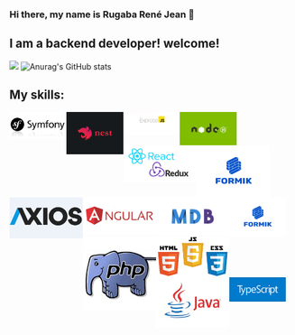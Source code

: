 ### Hi there, my name is Rugaba René Jean 👋

## I am a backend developer! welcome!
![](https://github-profile-summary-cards.vercel.app/api/cards/profile-details?username=ReneRugaba&theme=monokai)
![Anurag's GitHub stats](https://github-readme-stats.vercel.app/api?username=ReneRugaba&theme=calm&show_icons=true)



## My skills:
<div width="100%">
<img width="20%"  align="left" src="https://github.com/ReneRugaba/ReneRugaba/blob/main/img/SYMF.jpg"/>
<img width="20%" align="left" width="100px" src="https://github.com/ReneRugaba/ReneRugaba/blob/main/img/nest.png"/>
<img width="20%" align="left" width="130px" src="https://github.com/ReneRugaba/ReneRugaba/blob/main/img/express.png"/>
<img width="20%" align="left" width="130px" src="https://github.com/ReneRugaba/ReneRugaba/blob/main/img/0%20T6tdupZFishq1o5t.png"/>
</div>
<br>
<div width="100%">
<img align="left" width="130px" src="https://github.com/ReneRugaba/ReneRugaba/blob/main/img/REACT.png"/>
<img align="left" width="130px" src="https://github.com/ReneRugaba/ReneRugaba/blob/main/img/Formik-1.png"/>
<img align="left" width="130px" src="https://github.com/ReneRugaba/ReneRugaba/blob/main/img/axios1.png"/>
<img align="left" width="130px" src="https://github.com/ReneRugaba/ReneRugaba/blob/main/img/ANGULAR.png"/>
<img align="left" width="130px" src="https://github.com/ReneRugaba/ReneRugaba/blob/main/img/MDB.jpg"/>
</div>
<br>
<div width="100%">
<div><img align="left" width="100px" src="https://github.com/ReneRugaba/ReneRugaba/blob/main/img/Formik-1.png"/></div>
<div><img align="left" width="130px" src="https://github.com/ReneRugaba/ReneRugaba/blob/main/img/astuces-php1.jpg"/></div>
<div><img align="left" width="130px" src="https://github.com/ReneRugaba/ReneRugaba/blob/main/img/html-css-js.jpg"/></div>
<div><img align="left" width="130px" src="https://github.com/ReneRugaba/ReneRugaba/blob/main/img/java-logo.jpg"/></div>
<div><img align="left" width="100px" src="https://github.com/ReneRugaba/ReneRugaba/blob/main/img/typescript.png"/></div>
</div>
